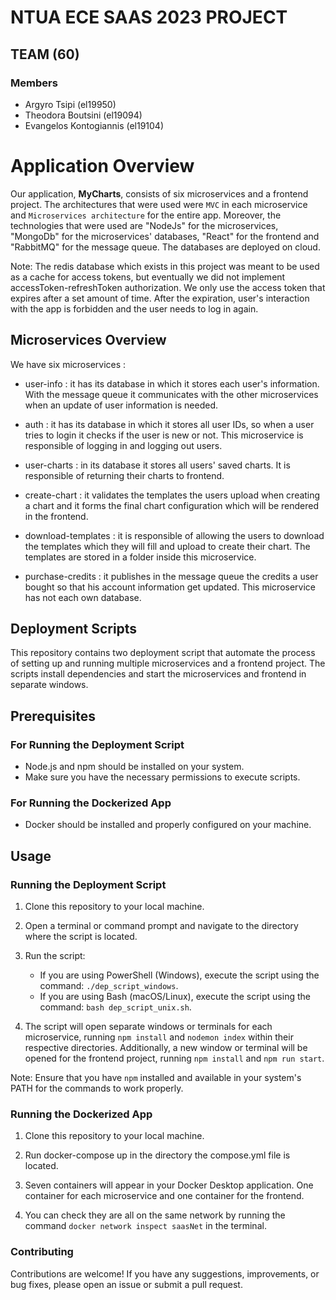 # NTUA ECE SAAS 2023 PROJECT
  
## TEAM (60)
  
### Members
* Argyro Tsipi (el19950)
* Theodora Boutsini (el19094)
* Evangelos Kontogiannis (el19104)


# Application Overview

Our application, **MyCharts**, consists of six microservices and a frontend project. The architectures that were used were `MVC` in each microservice and `Microservices architecture` for the entire app. Moreover, the technologies that were used are "NodeJs" for the microservices, "MongoDb" for the microservices' databases, "React" for the frontend and "RabbitMQ" for the message queue. The databases are deployed on cloud. 

Note: The redis database which exists in this project was meant to be used as a cache for access tokens, but eventually we did not implement accessToken-refreshToken authorization. We only use the access token that expires after a set amount of time. After the expiration, user's interaction with the app is forbidden and the user needs to log in again.

## Microservices Overview

We have six microservices : 
* user-info : it has its database in which it stores each user's information. With the message queue it communicates with the other microservices when an update of user information is needed. 

* auth : it has its database in which it stores all user IDs, so when a user tries to login it checks if the user is new or not. This microservice is responsible of logging in and logging out users.

* user-charts : in its database it stores all users' saved charts. It is responsible of returning their charts to frontend.

* create-chart : it validates the templates the users upload when creating a chart and it forms the final chart configuration which will be rendered in the frontend.

* download-templates : it is responsible of allowing the users to download the templates which they will fill and upload to create their chart. The templates are stored in a folder inside this microservice.

* purchase-credits : it publishes in the message queue the credits a user bought so that his account information get updated. This microservice has not each own database.

## Deployment Scripts

This repository contains two deployment script that automate the process of setting up and running multiple microservices and a frontend project. The scripts install dependencies and start the microservices and frontend in separate windows.

## Prerequisites

### For Running the Deployment Script

- Node.js and npm should be installed on your system.
- Make sure you have the necessary permissions to execute scripts.

### For Running the Dockerized App

- Docker should be installed and properly configured on your machine.

## Usage

### Running the Deployment Script

1. Clone this repository to your local machine.

2. Open a terminal or command prompt and navigate to the directory where the script is located.

3. Run the script:

   - If you are using PowerShell (Windows), execute the script using the command: `./dep_script_windows`.
   - If you are using Bash (macOS/Linux), execute the script using the command: `bash dep_script_unix.sh`.

4. The script will open separate windows or terminals for each microservice, running `npm install` and `nodemon index` within their respective directories. Additionally, a new window or terminal will be opened for the frontend project, running `npm install` and `npm run start`.

Note: Ensure that you have `npm` installed and available in your system's PATH for the commands to work properly.

### Running the Dockerized App

1. Clone this repository to your local machine.

2. Run docker-compose up in the directory the compose.yml file is located.

3. Seven containers will appear in your Docker Desktop application. One container for each microservice and one container for the frontend.

4. You can check they are all on the same network by running the command `docker network inspect saasNet` in the terminal.


### Contributing

Contributions are welcome! If you have any suggestions, improvements, or bug fixes, please open an issue or submit a pull request.




